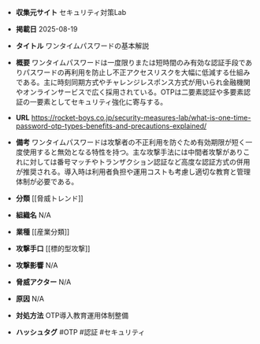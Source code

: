 - **収集元サイト**
セキュリティ対策Lab

- **掲載日**
2025-08-19

- **タイトル**
ワンタイムパスワードの基本解説

- **概要**
ワンタイムパスワードは一度限りまたは短時間のみ有効な認証手段でありパスワードの再利用を防止し不正アクセスリスクを大幅に低減する仕組みである。主に時刻同期方式やチャレンジレスポンス方式が用いられ金融機関やオンラインサービスで広く採用されている。OTPは二要素認証や多要素認証の一要素としてセキュリティ強化に寄与する。

- **URL**
https://rocket-boys.co.jp/security-measures-lab/what-is-one-time-password-otp-types-benefits-and-precautions-explained/

- **備考**
ワンタイムパスワードは攻撃者の不正利用を防ぐため有効期限が短く一度使用すると無効となる特性を持つ。主な攻撃手法には中間者攻撃がありこれに対しては番号マッチやトランザクション認証など高度な認証方式の併用が推奨される。導入時は利用者負担や運用コストも考慮し適切な教育と管理体制が必要である。

- **分類**
[[脅威トレンド]]

- **組織名**
N/A

- **業種**
[[産業分類]]

- **攻撃手口**
[[標的型攻撃]]

- **攻撃影響**
N/A

- **脅威アクター**
N/A

- **原因**
N/A

- **対処方法**
OTP導入教育運用体制整備

- **ハッシュタグ**
#OTP #認証 #セキュリティ
